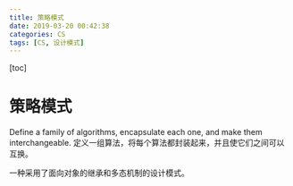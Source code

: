 ```yaml
---
title: 策略模式
date: 2019-03-20 00:42:38
categories: CS
tags: [CS, 设计模式]
---
```

[toc]
# 策略模式
Define a family of algorithms, encapsulate each one, and make them interchangeable.
定义一组算法，将每个算法都封装起来，并且使它们之间可以互换。

一种采用了面向对象的继承和多态机制的设计模式。

